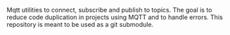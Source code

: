 Mqtt utilities to connect, subscribe and publish to topics.
The goal is to reduce code duplication in projects using MQTT and to handle errors.
This repository is meant to be used as a git submodule.
